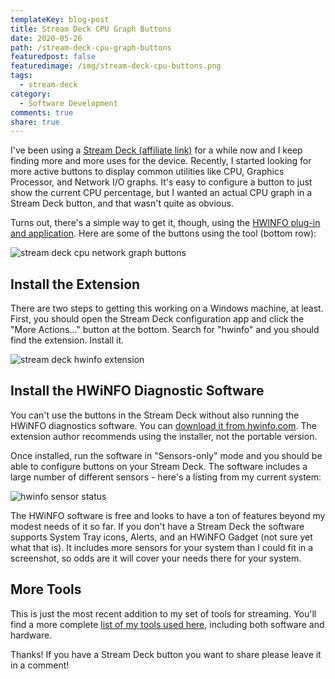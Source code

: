 ```yaml
---
templateKey: blog-post
title: Stream Deck CPU Graph Buttons
date: 2020-05-26
path: /stream-deck-cpu-graph-buttons
featuredpost: false
featuredimage: /img/stream-deck-cpu-buttons.png
tags:
  - stream-deck
category:
  - Software Development
comments: true
share: true
---
```


I've been using a [Stream Deck (affiliate link)](https://amzn.to/2X5LZpp) for a while now and I keep finding more and more uses for the device. Recently, I started looking for more active buttons to display common utilities like CPU, Graphics Processor, and Network I/O graphs. It's easy to configure a button to just show the current CPU percentage, but I wanted an actual CPU graph in a Stream Deck button, and that wasn't quite as obvious.

Turns out, there's a simple way to get it, though, using the [HWINFO plug-in and application](https://www.hwinfo.com/download/). Here are some of the buttons using the tool (bottom row):

![stream deck cpu network graph buttons](/img/stream-deck-hwinfo-buttons.jpeg)

## Install the Extension

There are two steps to getting this working on a Windows machine, at least. First, you should open the Stream Deck configuration app and click the "More Actions..." button at the bottom. Search for "hwinfo" and you should find the extension. Install it.

![stream deck hwinfo extension](/img/stream-deck-hwinfo-extension.jpg)

## Install the HWiNFO Diagnostic Software

You can't use the buttons in the Stream Deck without also running the HWiNFO diagnostics software. You can [download it from hwinfo.com](https://www.hwinfo.com/download/). The extension author recommends using the installer, not the portable version.

Once installed, run the software in "Sensors-only" mode and you should be able to configure buttons on your Stream Deck. The software includes a large number of different sensors - here's a listing from my current system: 

![hwinfo sensor status](/img/hwinfo64-sensor-status.png)

The HWiNFO software is free and looks to have a ton of features beyond my modest needs of it so far. If you don't have a Stream Deck the software supports System Tray icons, Alerts, and an HWiNFO Gadget (not sure yet what that is). It includes more sensors for your system than I could fit in a screenshot, so odds are it will cover your needs there for your system.

## More Tools

This is just the most recent addition to my set of tools for streaming. You'll find a more complete [list of my tools used here](/tools), including both software and hardware.

Thanks! If you have a Stream Deck button you want to share please leave it in a comment!

